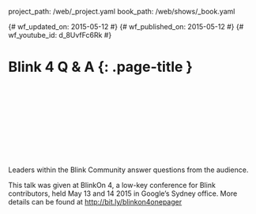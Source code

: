 project_path: /web/_project.yaml book_path: /web/shows/_book.yaml

{# wf_updated_on: 2015-05-12 #} {# wf_published_on: 2015-05-12 #} {# wf_youtube_id: d_8UvfFc6Rk #}

# Blink 4 Q & A {: .page-title }

<div class="video-wrapper">
  <iframe class="devsite-embedded-youtube-video" data-video-id="d_8UvfFc6Rk"
          data-autohide="1" data-showinfo="0" frameborder="0" allowfullscreen>
  </iframe>
</div>

Leaders within the Blink Community answer questions from the audience.

This talk was given at BlinkOn 4, a low-key conference for Blink contributors, held May 13 and 14 2015 in Google’s Sydney office. More details can be found at http://bit.ly/blinkon4onepager